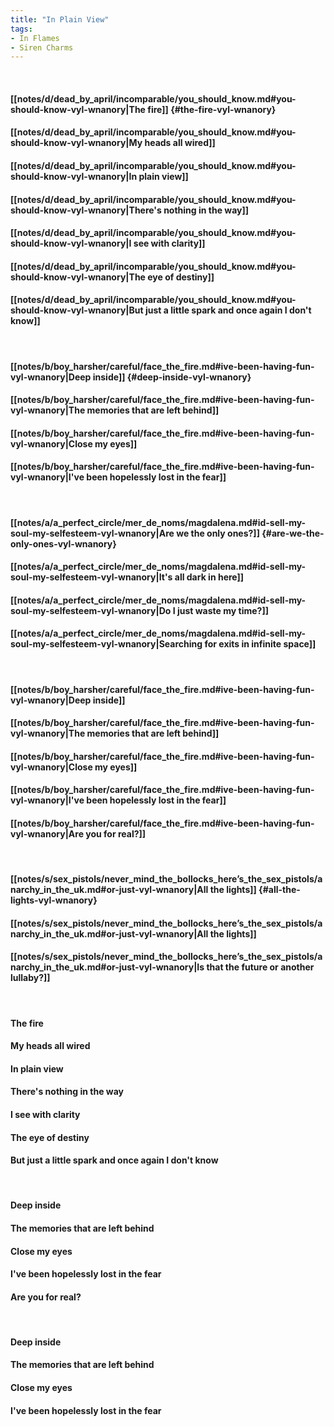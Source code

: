 ```yaml
---
title: "In Plain View"
tags:
- In Flames
- Siren Charms
---
```

&nbsp;
#### [[notes/d/dead_by_april/incomparable/you_should_know.md#you-should-know-vyl-wnanory|The fire]] {#the-fire-vyl-wnanory}
#### [[notes/d/dead_by_april/incomparable/you_should_know.md#you-should-know-vyl-wnanory|My heads all wired]]
#### [[notes/d/dead_by_april/incomparable/you_should_know.md#you-should-know-vyl-wnanory|In plain view]]
#### [[notes/d/dead_by_april/incomparable/you_should_know.md#you-should-know-vyl-wnanory|There's nothing in the way]]
#### [[notes/d/dead_by_april/incomparable/you_should_know.md#you-should-know-vyl-wnanory|I see with clarity]]
#### [[notes/d/dead_by_april/incomparable/you_should_know.md#you-should-know-vyl-wnanory|The eye of destiny]]
#### [[notes/d/dead_by_april/incomparable/you_should_know.md#you-should-know-vyl-wnanory|But just a little spark and once again  I don't know]]
&nbsp;
#### [[notes/b/boy_harsher/careful/face_the_fire.md#ive-been-having-fun-vyl-wnanory|Deep inside]] {#deep-inside-vyl-wnanory}
#### [[notes/b/boy_harsher/careful/face_the_fire.md#ive-been-having-fun-vyl-wnanory|The memories that are left behind]]
#### [[notes/b/boy_harsher/careful/face_the_fire.md#ive-been-having-fun-vyl-wnanory|Close my eyes]]
#### [[notes/b/boy_harsher/careful/face_the_fire.md#ive-been-having-fun-vyl-wnanory|I've been hopelessly lost in the fear]]
&nbsp;
#### [[notes/a/a_perfect_circle/mer_de_noms/magdalena.md#id-sell-my-soul-my-selfesteem-vyl-wnanory|Are we the only ones?]] {#are-we-the-only-ones-vyl-wnanory}
#### [[notes/a/a_perfect_circle/mer_de_noms/magdalena.md#id-sell-my-soul-my-selfesteem-vyl-wnanory|It's all dark in here]]
#### [[notes/a/a_perfect_circle/mer_de_noms/magdalena.md#id-sell-my-soul-my-selfesteem-vyl-wnanory|Do I just waste my time?]]
#### [[notes/a/a_perfect_circle/mer_de_noms/magdalena.md#id-sell-my-soul-my-selfesteem-vyl-wnanory|Searching for exits in infinite space]]
&nbsp;
#### [[notes/b/boy_harsher/careful/face_the_fire.md#ive-been-having-fun-vyl-wnanory|Deep inside]]
#### [[notes/b/boy_harsher/careful/face_the_fire.md#ive-been-having-fun-vyl-wnanory|The memories that are left behind]]
#### [[notes/b/boy_harsher/careful/face_the_fire.md#ive-been-having-fun-vyl-wnanory|Close my eyes]]
#### [[notes/b/boy_harsher/careful/face_the_fire.md#ive-been-having-fun-vyl-wnanory|I've been hopelessly lost in the fear]]
#### [[notes/b/boy_harsher/careful/face_the_fire.md#ive-been-having-fun-vyl-wnanory|Are you for real?]]
&nbsp;
#### [[notes/s/sex_pistols/never_mind_the_bollocks_here’s_the_sex_pistols/anarchy_in_the_uk.md#or-just-vyl-wnanory|All the lights]] {#all-the-lights-vyl-wnanory}
#### [[notes/s/sex_pistols/never_mind_the_bollocks_here’s_the_sex_pistols/anarchy_in_the_uk.md#or-just-vyl-wnanory|All the lights]]
#### [[notes/s/sex_pistols/never_mind_the_bollocks_here’s_the_sex_pistols/anarchy_in_the_uk.md#or-just-vyl-wnanory|Is that the future or another lullaby?]]
&nbsp;
#### The fire
#### My heads all wired
#### In plain view
#### There's nothing in the way
#### I see with clarity
#### The eye of destiny
#### But just a little spark and once again  I don't know
&nbsp;
#### Deep inside
#### The memories that are left behind
#### Close my eyes
#### I've been hopelessly lost in the fear
#### Are you for real?
&nbsp;
#### Deep inside
#### The memories that are left behind
#### Close my eyes
#### I've been hopelessly lost in the fear
